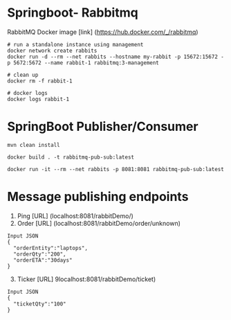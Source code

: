 # Springboot- Rabbitmq

RabbitMQ Docker image [link] (https://hub.docker.com/_/rabbitmq)
```
# run a standalone instance using management
docker network create rabbits
docker run -d --rm --net rabbits --hostname my-rabbit -p 15672:15672 -p 5672:5672 --name rabbit-1 rabbitmq:3-management

# clean up
docker rm -f rabbit-1

# docker logs
docker logs rabbit-1
```

# SpringBoot Publisher/Consumer
```
mvn clean install

docker build . -t rabbitmq-pub-sub:latest

docker run -it --rm --net rabbits -p 8081:8081 rabbitmq-pub-sub:latest
```

# Message publishing endpoints
1. Ping [URL] (localhost:8081/rabbitDemo/)
2. Order [URL] (localhost:8081/rabbitDemo/order/unknown)
  ```
  Input JSON
  {
    "orderEntity":"laptops",
    "orderQty":"200",
    "orderETA":"30days"
  }
  ```
3. Ticker [URL] 9localhost:8081/rabbitDemo/ticket)
  ```
  Input JSON
  {
    "ticketQty":"100"
  }
  ```
  
